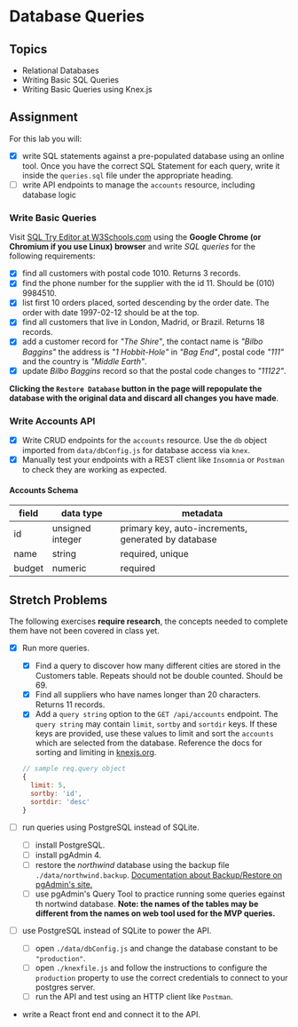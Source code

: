 # Database Queries

## Topics

- Relational Databases
- Writing Basic SQL Queries
- Writing Basic Queries using Knex.js

## Assignment

For this lab you will:

- [x] write SQL statements against a pre-populated database using an online tool. Once you have the correct SQL Statement for each query, write it inside the `queries.sql` file under the appropriate heading.
- [ ] write API endpoints to manage the `accounts` resource, including database logic

### Write Basic Queries

Visit [SQL Try Editor at W3Schools.com](https://www.w3schools.com/Sql/trysql.asp?filename=trysql_select_all) using the **Google Chrome (or Chromium if you use Linux) browser** and write _SQL queries_ for the following requirements:

- [x] find all customers with postal code 1010. Returns 3 records.
- [x] find the phone number for the supplier with the id 11. Should be (010) 9984510.
- [x] list first 10 orders placed, sorted descending by the order date. The order with date 1997-02-12 should be at the top.
- [x] find all customers that live in London, Madrid, or Brazil. Returns 18 records.
- [x] add a customer record for _"The Shire"_, the contact name is _"Bilbo Baggins"_ the address is _"1 Hobbit-Hole"_ in _"Bag End"_, postal code _"111"_ and the country is _"Middle Earth"_.
- [x] update _Bilbo Baggins_ record so that the postal code changes to _"11122"_.

**Clicking the `Restore Database` button in the page will repopulate the database with the original data and discard all changes you have made**.

### Write Accounts API

- [x] Write CRUD endpoints for the `accounts` resource. Use the `db` object imported from `data/dbConfig.js` for database access via `knex`.
- [x] Manually test your endpoints with a REST client like `Insomnia` or `Postman` to check they are working as expected.

#### Accounts Schema

| field  | data type        | metadata                                            |
| ------ | ---------------- | --------------------------------------------------- |
| id     | unsigned integer | primary key, auto-increments, generated by database |
| name   | string           | required, unique                                    |
| budget | numeric          | required                                            |

## Stretch Problems

The following exercises **require research**, the concepts needed to complete them have not been covered in class yet.

- [x] Run more queries.

  - [x] Find a query to discover how many different cities are stored in the Customers table. Repeats should not be double counted. Should be 69.
  - [x] Find all suppliers who have names longer than 20 characters. Returns 11 records.
  - [x] Add a `query string` option to the `GET /api/accounts` endpoint. The `query string` may contain `limit`, `sortby` and `sortdir` keys. If these keys are provided, use these values to limit and sort the `accounts` which are selected from the database. Reference the docs for sorting and limiting in [knexjs.org](http://knexjs.org/).

  ```js
  // sample req.query object
  {
    limit: 5,
    sortby: 'id',
    sortdir: 'desc'
  }
  ```

- [ ] run queries using PostgreSQL instead of SQLite.
  - [ ] install PostgreSQL.
  - [ ] install pgAdmin 4.
  - [ ] restore the _northwind_ database using the backup file `./data/northwind.backup`. [Documentation about Backup/Restore on pgAdmin's site.](https://www.pgadmin.org/docs/pgadmin4/development/backup_and_restore.html)
  - [ ] use pgAdmin's Query Tool to practice running some queries egainst th nortwind database. **Note: the names of the tables may be different from the names on web tool used for the MVP queries.**
- [ ] use PostgreSQL instead of SQLite to power the API.
  - [ ] open `./data/dbConfig.js` and change the database constant to be `"production"`.
  - [ ] open `./knexfile.js` and follow the instructions to configure the `production` property to use the correct credentials to connect to your postgres server.
  - [ ] run the API and test using an HTTP client like `Postman`.
- write a React front end and connect it to the API.
